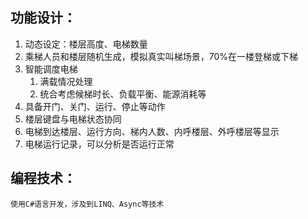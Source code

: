 ## 功能设计：
1. 动态设定：楼层高度、电梯数量
2. 乘梯人员和楼层随机生成，模拟真实叫梯场景，70%在一楼登梯或下梯
3. 智能调度电梯
	 1. 满载情况处理
	 2. 统合考虑候梯时长、负载平衡、能源消耗等
4. 具备开门、关门、运行、停止等动作
5. 楼层键盘与电梯状态协同
6. 电梯到达楼层、运行方向、梯内人数、内呼楼层、外呼楼层等显示
7. 电梯运行记录，可以分析是否运行正常

## 编程技术：
	使用C#语言开发，涉及到LINQ、Async等技术
